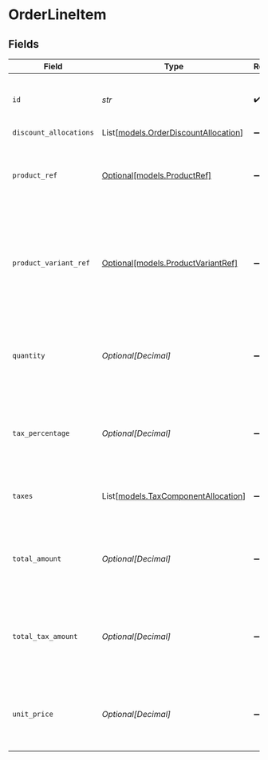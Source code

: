 # OrderLineItem


## Fields

| Field                                                                                        | Type                                                                                         | Required                                                                                     | Description                                                                                  | Example                                                                                      |
| -------------------------------------------------------------------------------------------- | -------------------------------------------------------------------------------------------- | -------------------------------------------------------------------------------------------- | -------------------------------------------------------------------------------------------- | -------------------------------------------------------------------------------------------- |
| `id`                                                                                         | *str*                                                                                        | :heavy_check_mark:                                                                           | A unique, persistent identifier for this record                                              | 13d946f0-c5d5-42bc-b092-97ece17923ab                                                         |
| `discount_allocations`                                                                       | List[[models.OrderDiscountAllocation](../models/orderdiscountallocation.md)]                 | :heavy_minus_sign:                                                                           | N/A                                                                                          |                                                                                              |
| `product_ref`                                                                                | [Optional[models.ProductRef]](../models/productref.md)                                       | :heavy_minus_sign:                                                                           | Reference that links the line item to the correct product details.                           |                                                                                              |
| `product_variant_ref`                                                                        | [Optional[models.ProductVariantRef]](../models/productvariantref.md)                         | :heavy_minus_sign:                                                                           | Reference that links the line item to the specific version of product that has been ordered. |                                                                                              |
| `quantity`                                                                                   | *Optional[Decimal]*                                                                          | :heavy_minus_sign:                                                                           | Number of units of the product sold.<br/>For refunds, quantity is negative.<br/>             |                                                                                              |
| `tax_percentage`                                                                             | *Optional[Decimal]*                                                                          | :heavy_minus_sign:                                                                           | Percentage rate (from 0 to 100) of any sales tax applied to the unit price.                  | 0                                                                                            |
| `taxes`                                                                                      | List[[models.TaxComponentAllocation](../models/taxcomponentallocation.md)]                   | :heavy_minus_sign:                                                                           | Taxes breakdown as applied to order lines.                                                   |                                                                                              |
| `total_amount`                                                                               | *Optional[Decimal]*                                                                          | :heavy_minus_sign:                                                                           | Total amount of the line item, including discounts and tax.                                  |                                                                                              |
| `total_tax_amount`                                                                           | *Optional[Decimal]*                                                                          | :heavy_minus_sign:                                                                           | Total amount of tax applied to the line item, factoring in any discounts.                    |                                                                                              |
| `unit_price`                                                                                 | *Optional[Decimal]*                                                                          | :heavy_minus_sign:                                                                           | Price per unit of goods or services, excluding discounts and tax.                            |                                                                                              |